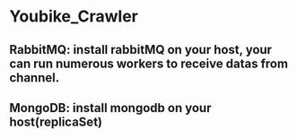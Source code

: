 # Youbike_Crawler
## RabbitMQ: install rabbitMQ on your host, your can run numerous workers to receive datas from channel.
## MongoDB: install mongodb on your host(replicaSet)

